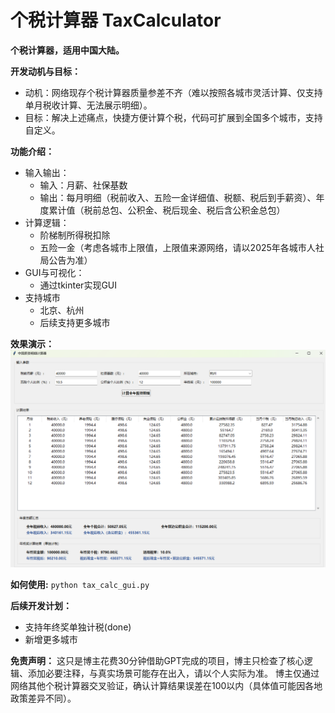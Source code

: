 # 个税计算器 TaxCalculator
**个税计算器，适用中国大陆。**

**开发动机与目标：**

- 动机：网络现存个税计算器质量参差不齐（难以按照各城市灵活计算、仅支持单月税收计算、无法展示明细）。
- 目标：解决上述痛点，快捷方便计算个税，代码可扩展到全国多个城市，支持自定义。

**功能介绍：**

- 输入输出：
    - 输入：月薪、社保基数
    - 输出：每月明细（税前收入、五险一金详细值、税额、税后到手薪资）、年度累计值（税前总包、公积金、税后现金、税后含公积金总包）
- 计算逻辑：
    - 阶梯制所得税扣除
    - 五险一金（考虑各城市上限值，上限值来源网络，请以2025年各城市人社局公告为准）
- GUI与可视化：
    - 通过tkinter实现GUI
- 支持城市
    - 北京、杭州
    - 后续支持更多城市

**效果演示：**
![效果展示](./img/ShowCase.png)

**如何使用:**
`python tax_calc_gui.py`

**后续开发计划：**
- 支持年终奖单独计税(done)
- 新增更多城市

**免责声明：**
这只是博主花费30分钟借助GPT完成的项目，博主只检查了核心逻辑、添加必要注释，与真实场景可能存在出入，请以个人实际为准。
博主仅通过网络其他个税计算器交叉验证，确认计算结果误差在100以内（具体值可能因各地政策差异不同）。